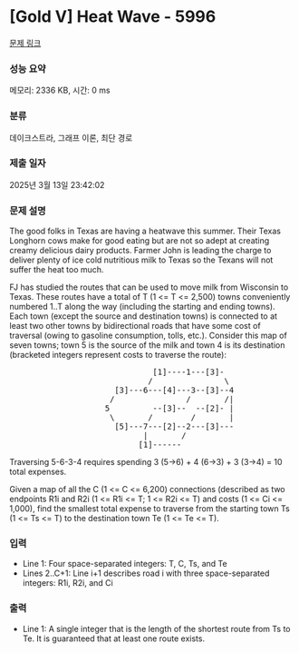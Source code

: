# [Gold V] Heat Wave - 5996 

[문제 링크](https://www.acmicpc.net/problem/5996) 

### 성능 요약

메모리: 2336 KB, 시간: 0 ms

### 분류

데이크스트라, 그래프 이론, 최단 경로

### 제출 일자

2025년 3월 13일 23:42:02

### 문제 설명

<p>The good folks in Texas are having a heatwave this summer. Their Texas Longhorn cows make for good eating but are not so adept at creating creamy delicious dairy products. Farmer John is leading the charge to deliver plenty of ice cold nutritious milk to Texas so the Texans will not suffer the heat too much.</p>

<p>FJ has studied the routes that can be used to move milk from Wisconsin to Texas. These routes have a total of T (1 <= T <= 2,500) towns conveniently numbered 1..T along the way (including the starting and ending towns). Each town (except the source and destination towns) is connected to at least two other towns by bidirectional roads that have some cost of traversal (owing to gasoline consumption, tolls, etc.). Consider this map of seven towns; town 5 is the source of the milk and town 4 is its destination (bracketed integers represent costs to traverse the route):</p>

<pre>                              [1]----1---[3]-
                             /               \
                      [3]---6---[4]---3--[3]--4
                     /               /       /|
                    5         --[3]--  --[2]- |
                     \       /        /       |
                      [5]---7---[2]--2---[3]---
                            |       /
                           [1]------</pre>

<p>Traversing 5-6-3-4 requires spending 3 (5->6) + 4 (6->3) + 3 (3->4) = 10 total expenses.</p>

<p>Given a map of all the C (1 <= C <= 6,200) connections (described as two endpoints R1i and R2i (1 <= R1i <= T; 1 <= R2i <= T) and costs (1 <= Ci <= 1,000), find the smallest total expense to traverse from the starting town Ts (1 <= Ts <= T) to the destination town Te (1 <= Te <= T).</p>

### 입력 

 <ul>
	<li>Line 1: Four space-separated integers: T, C, Ts, and Te</li>
	<li>Lines 2..C+1: Line i+1 describes road i with three space-separated integers: R1i, R2i, and Ci</li>
</ul>

<p> </p>

### 출력 

 <ul>
	<li>Line 1: A single integer that is the length of the shortest route from Ts to Te. It is guaranteed that at least one route exists.</li>
</ul>

<p> </p>

